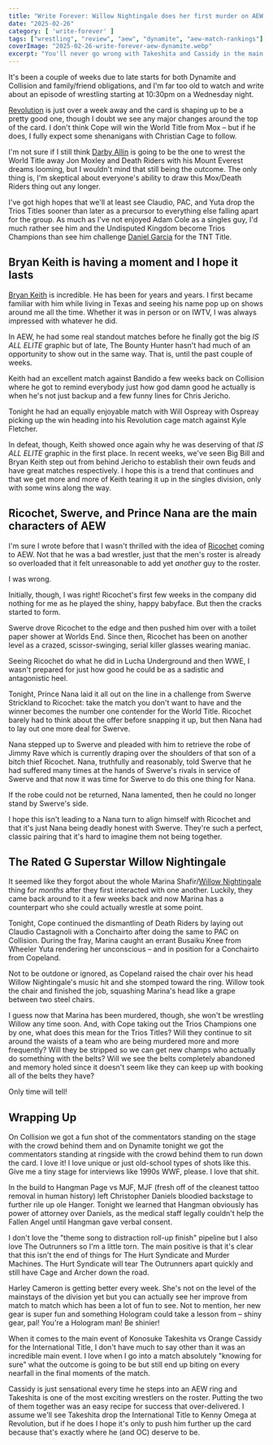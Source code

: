```yaml
---
title: "Write Forever: Willow Nightingale does her first murder on AEW Dynamite for February 26"
date: "2025-02-26"
category: [ 'write-forever' ]
tags: ["wrestling", "review", "aew", "dynamite", "aew-match-rankings"]
coverImage: "2025-02-26-write-forever-aew-dynamite.webp"
excerpt: "You'll never go wrong with Takeshita and Cassidy in the main event – plus, Willow Nightingale did a murder!"
---
```


It's been a couple of weeks due to late starts for both Dynamite and Collision and family/friend obligations, and I'm far too old to watch and write about an episode of wrestling starting at 10:30pm on a Wednesday night.

[Revolution](/posts/2024-03-03-write-forever-aew-revolution) is just over a week away and the card is shaping up to be a pretty good one, though I doubt we see any major changes around the top of the card. I don't think Cope will win the World Title from Mox – but if he does, I fully expect some shenanigans with Christian Cage to follow.

I'm not sure if I still think [Darby Allin](/posts/2024-12-18-write-forever-aew-dynamite) is going to be the one to wrest the World Title away Jon Moxley and Death Riders with his Mount Everest dreams looming, but I wouldn't mind that still being the outcome. The only thing is, I'm skeptical about everyone's ability to draw this Mox/Death Riders thing out any longer.

I've got high hopes that we'll at least see Claudio, PAC, and Yuta drop the Trios Titles sooner than later as a precursor to everything else falling apart for the group. As much as I've not enjoyed Adam Cole as a singles guy, I'd much rather see him and the Undisputed Kingdom become Trios Champions than see him challenge [Daniel Garcia](/posts/2024-11-30-write-forever-aew-collision) for the TNT Title.

## Bryan Keith is having a moment and I hope it lasts

[Bryan Keith](/posts/2024-02-03-write-forever-aew-collision) is incredible. He has been for years and years. I first became familiar with him while living in Texas and seeing his name pop up on shows around me all the time. Whether it was in person or on IWTV, I was always impressed with whatever he did.

In AEW, he had some real standout matches before he finally got the big _IS ALL ELITE_ graphic but of late, The Bounty Hunter hasn't had much of an opportunity to show out in the same way. That is, until the past couple of weeks.

Keith had an excellent match against Bandido a few weeks back on Collision where he got to remind everybody just how god damn good he actually is when he's not just backup and a few funny lines for Chris Jericho.

Tonight he had an equally enjoyable match with Will Ospreay with Ospreay picking up the win heading into his Revolution cage match against Kyle Fletcher.

In defeat, though, Keith showed once again why he was deserving of that _IS ALL ELITE_ graphic in the first place. In recent weeks, we've seen Big Bill and Bryan Keith step out from behind Jericho to establish their own feuds and have great matches respectively. I hope this is a trend that continues and that we get more and more of Keith tearing it up in the singles division, only with some wins along the way.

## Ricochet, Swerve, and Prince Nana are the main characters of AEW

I'm sure I wrote before that I wasn't thrilled with the idea of [Ricochet](/posts/2025-02-05-write-forever-aew-dynamite) coming to AEW. Not that he was a bad wrestler, just that the men's roster is already so overloaded that it felt unreasonable to add yet _another_ guy to the roster.

I was wrong.

Initially, though, I was right! Ricochet's first few weeks in the company did nothing for me as he played the shiny, happy babyface. But then the cracks started to form.

Swerve drove Ricochet to the edge and then pushed him over with a toilet paper shower at Worlds End. Since then, Ricochet has been on another level as a crazed, scissor-swinging, serial killer glasses wearing maniac.

Seeing Ricochet do what he did in Lucha Underground and then WWE, I wasn't prepared for just how good he could be as a sadistic and antagonistic heel.

Tonight, Prince Nana laid it all out on the line in a challenge from Swerve Strickland to Ricochet: take the match you don't want to have and the winner becomes the number one contender for the World Title. Ricochet barely had to think about the offer before snapping it up, but then Nana had to lay out one more deal for Swerve.

Nana stepped up to Swerve and pleaded with him to retrieve the robe of Jimmy Rave which is currently draping over the shoulders of that son of a bitch thief Ricochet. Nana, truthfully and reasonably, told Swerve that he had suffered many times at the hands of Swerve's rivals in service of Swerve and that now it was time for Swerve to do this one thing for Nana.

If the robe could not be returned, Nana lamented, then he could no longer stand by Swerve's side.

I hope this isn't leading to a Nana turn to align himself with Ricochet and that it's just Nana being deadly honest with Swerve. They're such a perfect, classic pairing that it's hard to imagine them not being together.

## The Rated G Superstar Willow Nightingale

It seemed like they forgot about the whole Marina Shafir/[Willow Nightingale](/posts/2024-02-14-write-forever-aew-dynamite) thing for _months_ after they first interacted with one another. Luckily, they came back around to it a few weeks back and now Marina has a counterpart who she could actually wrestle at some point.

Tonight, Cope continued the dismantling of Death Riders by laying out Claudio Castagnoli with a Conchairto after doing the same to PAC on Collision. During the fray, Marina caught an errant Busaiku Knee from Wheeler Yuta rendering her unconscious – and in position for a Conchairto from Copeland.

Not to be outdone or ignored, as Copeland raised the chair over his head Willow Nightingale's music hit and she stomped toward the ring. Willow took the chair and finished the job, squashing Marina's head like a grape between two steel chairs.

I guess now that Marina has been murdered, though, she won't be wrestling Willow any time soon. And, with Cope taking out the Trios Champions one by one, what does this mean for the Trios Titles? Will they continue to sit around the waists of a team who are being murdered more and more frequently? Will they be stripped so we can get new champs who actually do something with the belts? Will we see the belts completely abandoned and memory holed since it doesn't seem like they can keep up with booking all of the belts they have?

Only time will tell!

## Wrapping Up

On Collision we got a fun shot of the commentators standing on the stage with the crowd behind them and on Dynamite tonight we got the commentators standing at ringside with the crowd behind them to run down the card. I love it! I love unique or just old-school types of shots like this. Give me a tiny stage for interviews like 1990s WWF, please. I love that shit.

In the build to Hangman Page vs MJF, MJF (fresh off of the cleanest tattoo removal in human history) left Christopher Daniels bloodied backstage to further rile up ole Hanger. Tonight we learned that Hangman obviously has power of attorney over Daniels, as the medical staff legally couldn't help the Fallen Angel until Hangman gave verbal consent.

I don't love the "theme song to distraction roll-up finish" pipeline but I also love The Outrunners so I'm a little torn. The main positive is that it's clear that this isn't the end of things for The Hurt Syndicate and Murder Machines. The Hurt Syndicate will tear The Outrunners apart quickly and still have Cage and Archer down the road.

Harley Cameron is getting better every week. She's not on the level of the mainstays of the division yet but you can actually see her improve from match to match which has been a lot of fun to see. Not to mention, her new gear is super fun and something Hologram could take a lesson from – shiny gear, pal! You're a Hologram man! Be shinier!

When it comes to the main event of Konosuke Takeshita vs Orange Cassidy for the International Title, I don't have much to say other than it was an incredible main event. I love when I go into a match absolutely "knowing for sure" what the outcome is going to be but still end up biting on every nearfall in the final moments of the match.

Cassidy is just sensational every time he steps into an AEW ring and Takeshita is one of the most exciting wrestlers on the roster. Putting the two of them together was an easy recipe for success that over-delivered. I assume we'll see Takeshita drop the International Title to Kenny Omega at Revolution, but if he does I hope it's only to push him further up the card because that's exactly where he (and OC) deserve to be.